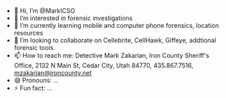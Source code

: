 - 👋 Hi, I’m @MarkICSO
- 👀 I’m interested in forensic investigations
- 🌱 I’m currently learning mobile and computer phone forensics, location resources
- 💞️ I’m looking to collaborate on Cellebrite, CellHawk, Giffeye, addtional forensic tools.
- 📫 How to reach me: Detective Mark Zakarian, Iron County Sheriff's Office, 2132 N Main St, Cedar City, Utah 84770, 435.867.7516, mzakarian@ironcounty.net
- 😄 Pronouns: ...
- ⚡ Fun fact: ...

<!---
MarkICSO/MarkICSO is a ✨ special ✨ repository because its `README.md` (this file) appears on your GitHub profile.
You can click the Preview link to take a look at your changes.
--->
